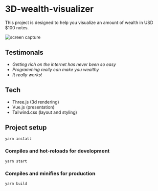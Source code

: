 # 3D-wealth-visualizer

This project is designed to help you visualize an amount of wealth in USD $100 notes.

<img src="https://i.imgur.com/1yWAH7U.gif" alt="screen capture">

## Testimonals

- _Getting rich on the internet has never been so easy_
- _Programming really can make you wealthy_
- _It really works!_

## Tech
- Three.js (3d rendering)
- Vue.js (presentation)
- Tailwind.css (layout and styling)

## Project setup
```
yarn install
```

### Compiles and hot-reloads for development
```
yarn start
```

### Compiles and minifies for production
```
yarn build
```
